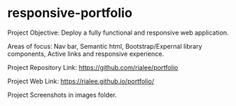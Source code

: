 # responsive-portfolio

Project Objective:
Deploy a fully functional and responsive web application. 

Areas of focus:
    Nav bar,
    Semantic html,
    Bootstrap/Expernal library components,
    Active links and responsive experience.


Project Repository Link:
https://github.com/rialee/portfolio

Project Web Link:
https://rialee.github.io/portfolio/

Project Screenshots in images folder.
